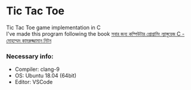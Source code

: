 # Tic Tac Toe 
Tic Tac Toe game implementation in C\
I've made this program following the book
[সবার জন্য কম্পিউটার প্রোগ্রামিং ল্যাঙ্গুয়েজ C - মোহাম্মদ কামরুজ্জামান নিটন](https://www.rokomari.com/book/9612/sobar-jonno-computer-programming-language---c)

### Necessary info: 
- Compiler: clang-9
- OS: Ubuntu 18.04 (64bit)
- Editor: VSCode